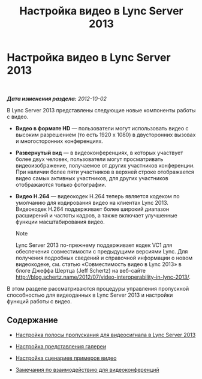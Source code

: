 ﻿---
title: Настройка видео в Lync Server 2013
TOCTitle: Настройка видео в Lync Server 2013
ms:assetid: dadfb7f3-dfd6-4847-b137-17dacafd7368
ms:mtpsurl: https://technet.microsoft.com/ru-ru/library/JJ205307(v=OCS.15)
ms:contentKeyID: 49311369
ms.date: 05/19/2016
mtps_version: v=OCS.15
ms.translationtype: HT
---

# Настройка видео в Lync Server 2013

 

_**Дата изменения раздела:** 2012-10-02_

В Lync Server 2013 представлены следующие новые компоненты работы с видео.

  - **Видео в формате HD** — пользователи могут использовать видео с высоким разрешением (то есть 1920 x 1080) в двусторонних вызовах и многосторонних конференциях.

  - **Развернутый вид** — в видеоконференциях, в которых участвует более двух человек, пользователи могут просматривать видеоизображение, получаемое от других участников конференции. При наличии более пяти участников в верхней строке отображается видео самых активных участников, для других участников отображаются только фотографии.

  - **Видео H.264** — видеокодек H.264 теперь является кодеком по умолчанию для кодирования видео на клиентах Lync 2013. Видеокодек H.264 поддерживает более широкий диапазон расширений и частоты кадров, а также включает улучшенные функции масштабирования видео.
    
    > [!note]  
    > Lync Server 2013 по-прежнему поддерживает кодек VC1 для обеспечения совместимости с предыдущими версиями Lync. Для получения подробных сведений и справочной информации о новом видеокодеке, см. статью «Совместимость видео в Lync 2013» в блоге Джеффа Шертца (Jeff Schertz) на веб-сайте <a href="http://blog.schertz.name/2012/07/video-interoperability-in-lync-2013/" class="uri">http://blog.schertz.name/2012/07/video-interoperability-in-lync-2013/</a>.

В этом разделе рассматриваются процедуры управления пропускной способностью для видеоданных в Lync Server 2013 и настройки функций работы с видео.

## Содержание

  - [Настройка полосы пропускания для видеосигнала в Lync Server 2013](lync-server-2013-configuring-video-bandwidth.md)

  - [Настройка представления галереи](lync-server-2013-configuring-gallery-view.md)

  - [Настройка сценариев примеров видео](lync-server-2013-configuring-video-example-scenarios.md)

  - [Замечания по взаимодействию для видеоконференций](lync-server-2013-interoperability-considerations-for-video-conferencing.md)

